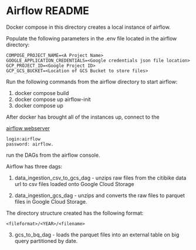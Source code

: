 # Airflow README

Docker compose in this directory creates a local instance of airflow.

Populate the following parameters in the .env file located in the airflow directory:

```
COMPOSE_PROJECT_NAME=<A Project Name>
GOOGLE_APPLICATION_CREDENTIALS=<Google credentials json file location>
GCP_PROJECT_ID=<Google Project ID>
GCP_GCS_BUCKET=<Location of GCS Bucket to store files>
```

Run the following commands from the airflow directory to start airflow:

1. docker compose build
2. docker compose up airflow-init
3. docker compose up

After docker has brought all of the instances up, connect to the 

[airflow webserver](http://localhost:8080) 

```
login:airflow
password: airflow.
```

run the DAGs from the airflow console.

Airflow has three dags:

1. data_ingestion_csv_to_gcs_dag - unzips raw files from the citibike data url to csv files loaded onto Google Cloud Storage

2. data_ingestion_gcs_dag - unzips and converts the raw files to parquet files in Google Cloud Storage.

The directory structure created has the following format:

```
<fileformat>/<YEAR>/<filename>
```

3. gcs_to_bq_dag - loads the parquet files into an external table on big query partitioned by date.
